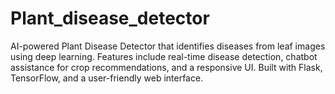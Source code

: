 # Plant_disease_detector
AI-powered Plant Disease Detector that identifies diseases from leaf images using deep learning. Features include real-time disease detection, chatbot assistance for crop recommendations, and a responsive UI. Built with Flask, TensorFlow, and a user-friendly web interface.
